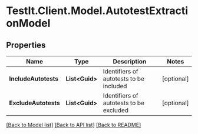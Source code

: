# TestIt.Client.Model.AutotestExtractionModel

## Properties

Name | Type | Description | Notes
------------ | ------------- | ------------- | -------------
**IncludeAutotests** | **List&lt;Guid&gt;** | Identifiers of autotests to be included | [optional] 
**ExcludeAutotests** | **List&lt;Guid&gt;** | Identifiers of autotests to be excluded | [optional] 

[[Back to Model list]](../README.md#documentation-for-models) [[Back to API list]](../README.md#documentation-for-api-endpoints) [[Back to README]](../README.md)

